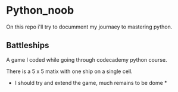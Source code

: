 # Python_noob
On this repo i'll try to documment my journaey to mastering python.

## Battleships
A game I coded while going through codecademy python course.

There is a 5 x 5 matix with one ship on a single cell.

* I should try and extend the game, much remains to be dome *

